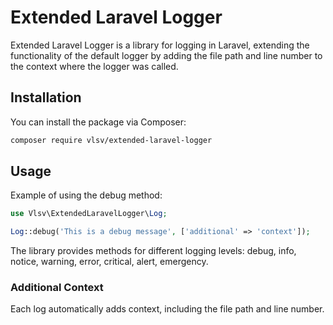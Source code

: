 # Extended Laravel Logger

Extended Laravel Logger is a library for logging in Laravel, extending the functionality of the default logger by adding
the file path and line number to the context where the logger was called.

## Installation

You can install the package via Composer:

```bash
composer require vlsv/extended-laravel-logger
```

## Usage

Example of using the debug method:

```php
use Vlsv\ExtendedLaravelLogger\Log;

Log::debug('This is a debug message', ['additional' => 'context']);
```

The library provides methods for different logging levels: debug, info, notice, warning, error, critical, alert,
emergency.

### Additional Context

Each log automatically adds context, including the file path and line number.
